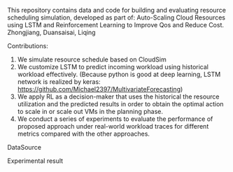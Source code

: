 This repository contains data and code for building and evaluating resource scheduling simulation, developed as part of:
Auto-Scaling Cloud Resources using LSTM and Reinforcement Learning to Improve Qos and Reduce Cost. Zhongjiang, Duansaisai, Liqing

 Contributions:
 1. We simulate resource schedule based on CloudSim
 2. We customize LSTM to predict incoming workload using historical workload effectively. (Because python is good at deep learning, LSTM network is realized by keras: https://github.com/Michael2397/MultivariateForecasting)
 3. We apply RL as a decision-maker that uses the historical the resource utilization and the predicted results in order to obtain the optimal action to scale in or scale out VMs in the planning phase.
 4. We conduct a series of experiments to evaluate the performance of proposed approach under real-world workload traces for different metrics compared with the other approaches.
 
 DataSource
 
 Experimental result
 